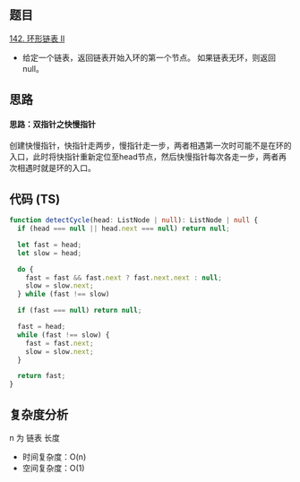 ## 题目
[142. 环形链表 II](https://leetcode-cn.com/problems/linked-list-cycle-ii/)
* 给定一个链表，返回链表开始入环的第一个节点。 如果链表无环，则返回 null。

## 思路

#### 思路：双指针之快慢指针

创建快慢指针，快指针走两步，慢指针走一步，两者相遇第一次时可能不是在环的入口，此时将快指针重新定位至head节点，然后快慢指针每次各走一步，两者再次相遇时就是环的入口。

## 代码 (TS)

```TypeScript
function detectCycle(head: ListNode | null): ListNode | null {
  if (head === null || head.next === null) return null;

  let fast = head;
  let slow = head;

  do {
    fast = fast && fast.next ? fast.next.next : null;
    slow = slow.next;
  } while (fast !== slow)

  if (fast === null) return null;

  fast = head;
  while (fast !== slow) {
    fast = fast.next;
    slow = slow.next;
  }

  return fast;
}
```

## 复杂度分析

n 为 链表 长度

* 时间复杂度：O(n)
* 空间复杂度：O(1)